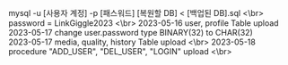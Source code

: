 mysql -u [사용자 계정] -p [패스워드] [복원할 DB] < [백업된 DB].sql <\br>
password = LinkGiggle2023 <\br>
2023-05-16 user, profile Table upload </br>
2023-05-17 change user.password type BINARY(32) to CHAR(32) </br>
2023-05-17 media, quality, history Table upload <\br>
2023-05-18 procedure "ADD_USER", "DEL_USER", "LOGIN" upload <\br>

